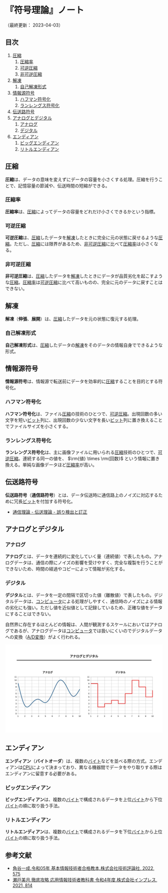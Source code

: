 # 『符号理論』ノート

（最終更新： 2023-04-03）


## 目次

1. [圧縮](#圧縮)
	1. [圧縮率](#圧縮率)
	1. [可逆圧縮](#可逆圧縮)
	1. [非可逆圧縮](#非可逆圧縮)
1. [解凍](#解凍)
	1. [自己解凍形式](#自己解凍形式)
1. [情報源符号](#情報源符号)
	1. [ハフマン符号化](#ハフマン符号化)
	1. [ランレングス符号化](#ランレングス符号化)
1. [伝送路符号](#伝送路符号)
1. [アナログとデジタル](#アナログとデジタル)
	1. [アナログ](#アナログ)
	1. [デジタル](#デジタル)
1. [エンディアン](#エンディアン)
	1. [ビッグエンディアン](#ビッグエンディアン)
	1. [リトルエンディアン](#リトルエンディアン)


## 圧縮

**圧縮**は、データの意味を変えずにデータの容量を小さくする処理。圧縮を行うことで、記憶容量の節減や、伝送時間の短縮ができる。

### 圧縮率

**圧縮率**は、[圧縮](#圧縮)によってデータの容量をどれだけ小さくできるかという指標。

### 可逆圧縮

**可逆圧縮**は、[圧縮](#圧縮)したデータを[解凍](#解凍)したときに完全に元の状態に戻せるような[圧縮](#圧縮)。ただし、[圧縮](#圧縮)には限界があるため、[非可逆圧縮](#非可逆圧縮)に比べて[圧縮率](#圧縮率)は小さくなる。

### 非可逆圧縮

**非可逆圧縮**は、[圧縮](#圧縮)したデータを[解凍](#解凍)したときにデータが品質劣化を起こすような[圧縮](#圧縮)。[圧縮率](#圧縮率)は[可逆圧縮](#可逆圧縮)に比べて高いものの、完全に元のデータに戻すことはできない。


## 解凍

**解凍**（**伸張**、**展開**）は、[圧縮](#圧縮)したデータを元の状態に復元する処理。

### 自己解凍形式

**自己解凍形式**は、[圧縮](#圧縮)したデータの[解凍](#解凍)をそのデータの情報自身でできるような形式。


## 情報源符号

**情報源符号**は、情報源で転送前にデータを効率的に[圧縮](#圧縮)することを目的とする符号化。

### ハフマン符号化

**ハフマン符号化**は、ファイル[圧縮](#圧縮)の技術のひとつで、[可逆圧縮](#可逆圧縮)。出現回数の多い文字を短い[ビット](../../../_/chapters/computer_and_number.md#ビット)列に、出現回数の少ない文字を長い[ビット](../../../_/chapters/computer_and_number.md#ビット)列に置き換えることでファイルサイズを小さくする。

### ランレングス符号化

**ランレングス符号化**は、主に画像ファイルに用いられる[圧縮](#圧縮)技術のひとつで、[可逆圧縮](#可逆圧縮)。連続する同一の値を、 $\rm{値} \times \rm{回数}$ という情報に置き換える。単純な画像データほど[圧縮率](#圧縮率)が高い。


## 伝送路符号

**伝送路符号**（**通信路符号**）とは、データ伝送時に通信路上のノイズに対応するために冗長[ビット](../../../discrete_mathematics/_/chapters/computer_and_number.md#ビット)を付加する符号化。

- [通信理論 - 伝送理論 - 誤り検出と訂正](../../../communication_theory/_/chapters/transmission_theory.md#誤り検出と訂正)


## アナログとデジタル

### アナログ

**アナログ**とは、データを連続的に変化していく量（連続値）で表したもの。アナログデータは、通信の際にノイズの影響を受けやすく、完全な複製を行うことができないため、時間の経過やコピーによって情報が劣化する。

### デジタル

**デジタル**とは、データを一定の間隔で区切った値（離散値）で表したもの。デジタルデータは、[コンピュータ](../../../../computer/_/chapters/computer.md#コンピュータ)による処理がしやすく、通信時のノイズによる情報の劣化にも強い。ただし値を近似値として記録しているため、正確な値をデータにすることはできない。

自然界に存在するほとんどの情報は、人間が観測するスケールにおいてはアナログであるが、アナログデータは[コンピュータ](../../../../computer/_/chapters/computer.md#コンピュータ)では扱いにくいのでデジタルデータへの変換（[A/D変換](../../../measurement_and_control/_/chapters/signal_processing.md#ad変換)）がよく行われる。

![アナログとデジタル](../assets/images/analog_and_digital.jpg)


## エンディアン

**エンディアン**（**バイトオーダ**）は、複数の[バイト](../../../_/chapters/computer_and_number.md#バイト)などを並べる際の方式。エンディアンは[CPU](../../../../computer/hardware/_/chapters/processor.md#cpu)によって決まっており、異なる機器間でデータをやり取りする際はエンディアンに留意する必要がある。

### ビッグエンディアン

**ビッグエンディアン**は、複数の[バイト](../../../_/chapters/computer_and_number.md#バイト)で構成されるデータを上位[バイト](../../../_/chapters/computer_and_number.md#バイト)から下位[バイト](../../../_/chapters/computer_and_number.md#バイト)の順に取り扱う手法。

### リトルエンディアン

**リトルエンディアン**は、複数の[バイト](../../../_/chapters/computer_and_number.md#バイト)で構成されるデータを下位[バイト](../../../_/chapters/computer_and_number.md#バイト)から上位[バイト](../../../_/chapters/computer_and_number.md#バイト)の順に取り扱う手法。


## 参考文献

- [角谷一成.令和05年 基本情報技術者合格教本.株式会社技術評論社, 2022, 575](https://gihyo.jp/book/2022/978-4-297-13164-7)
- [瀬戸美月.徹底攻略 応用情報技術者教科書 令和4年度.株式会社インプレス, 2021, 814](https://book.impress.co.jp/books/1121101057)

